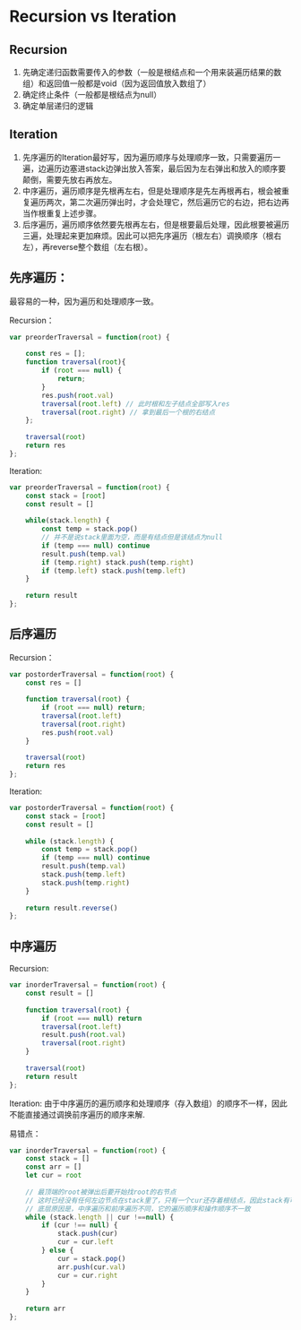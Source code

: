 # Recursion vs Iteration

## Recursion
1. 先确定递归函数需要传入的参数（一般是根结点和一个用来装遍历结果的数组）和返回值一般都是void（因为返回值放入数组了）
2. 确定终止条件（一般都是根结点为null）
3. 确定单层递归的逻辑


## Iteration
1. 先序遍历的Iteration最好写，因为遍历顺序与处理顺序一致，只需要遍历一遍，边遍历边塞进stack边弹出放入答案，最后因为左右弹出和放入的顺序要颠倒，需要先放右再放左。
2. 中序遍历，遍历顺序是先根再左右，但是处理顺序是先左再根再右，根会被重复遍历两次，第二次遍历弹出时，才会处理它，然后遍历它的右边，把右边再当作根重复上述步骤。
3. 后序遍历，遍历顺序依然要先根再左右，但是根要最后处理，因此根要被遍历三遍，处理起来更加麻烦。因此可以把先序遍历（根左右）调换顺序（根右左），再reverse整个数组（左右根）。



## 先序遍历：
最容易的一种，因为遍历和处理顺序一致。

Recursion：

```javascript
var preorderTraversal = function(root) {
    
    const res = [];
    function traversal(root){
        if (root === null) {
            return;
        }
        res.push(root.val)
        traversal(root.left) // 此时根和左子结点全部写入res
        traversal(root.right) // 拿到最后一个根的右结点
    };
    
    traversal(root)
    return res
};
```

Iteration:

```javascript
var preorderTraversal = function(root) {
    const stack = [root]
    const result = []
    
    while(stack.length) {
        const temp = stack.pop()
        // 并不是说stack里面为空，而是有结点但是该结点为null
        if (temp === null) continue
        result.push(temp.val)
        if (temp.right) stack.push(temp.right)
        if (temp.left) stack.push(temp.left)
    }
    
    return result    
};
```


## 后序遍历

Recursion：

```javascript
var postorderTraversal = function(root) {
    const res = []
    
    function traversal(root) {
        if (root === null) return;
        traversal(root.left)
        traversal(root.right)
        res.push(root.val)
    }
    
    traversal(root)
    return res
};
```

Iteration:

```javascript
var postorderTraversal = function(root) {
    const stack = [root]
    const result = []
    
    while (stack.length) {
        const temp = stack.pop()
        if (temp === null) continue
        result.push(temp.val)
        stack.push(temp.left)
        stack.push(temp.right)
    }
    
    return result.reverse()
};
```


## 中序遍历

Recursion:

```javascript
var inorderTraversal = function(root) {
    const result = []
    
    function traversal(root) {
        if (root === null) return
        traversal(root.left)
        result.push(root.val)
        traversal(root.right)
    }
    
    traversal(root)
    return result
};
```

Iteration:
由于中序遍历的遍历顺序和处理顺序（存入数组）的顺序不一样，因此不能直接通过调换前序遍历的顺序来解.

易错点：

```javascript
var inorderTraversal = function(root) {
    const stack = []
    const arr = []
    let cur = root
    
    // 最顶端的root被弹出后要开始找root的右节点
    // 这时已经没有任何左边节点在stack里了，只有一个cur还存着根结点，因此stack有可能为空
    // 底层原因是，中序遍历和前序遍历不同，它的遍历顺序和操作顺序不一致
    while (stack.length || cur !==null) {
        if (cur !== null) {
            stack.push(cur)
            cur = cur.left
        } else {
            cur = stack.pop()
            arr.push(cur.val)
            cur = cur.right
        }
    }
    
    return arr
};
```


